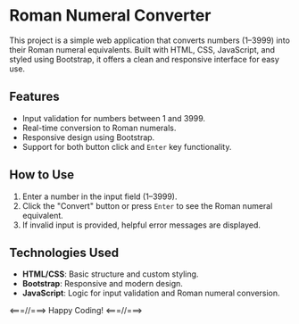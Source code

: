# Roman Numeral Converter

This project is a simple web application that converts numbers (1–3999) into their Roman numeral equivalents. Built with HTML, CSS, JavaScript, and styled using Bootstrap, it offers a clean and responsive interface for easy use.

## Features
- Input validation for numbers between 1 and 3999.
- Real-time conversion to Roman numerals.
- Responsive design using Bootstrap.
- Support for both button click and `Enter` key functionality.

## How to Use
1. Enter a number in the input field (1–3999).
2. Click the "Convert" button or press `Enter` to see the Roman numeral equivalent.
3. If invalid input is provided, helpful error messages are displayed.

## Technologies Used
- **HTML/CSS**: Basic structure and custom styling.
- **Bootstrap**: Responsive and modern design.
- **JavaScript**: Logic for input validation and Roman numeral conversion.

<===\/\/===> Happy Coding! <===\/\/===>